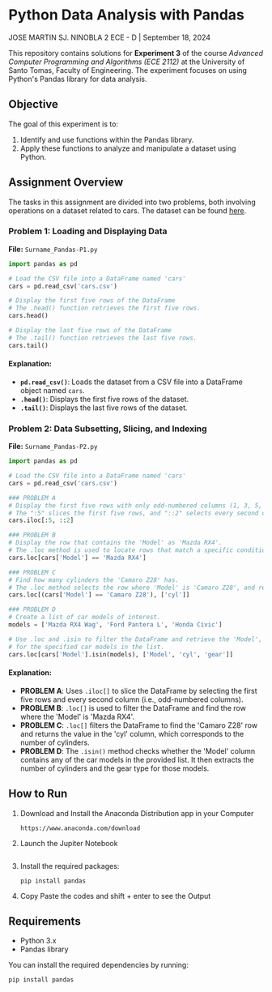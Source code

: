 
# Python Data Analysis with Pandas
JOSE MARTIN SJ. NINOBLA
2 ECE - D | September 18, 2024

This repository contains solutions for **Experiment 3** of the course *Advanced Computer Programming and Algorithms (ECE 2112)* at the University of Santo Tomas, Faculty of Engineering. The experiment focuses on using Python's Pandas library for data analysis.

## Objective

The goal of this experiment is to:

1. Identify and use functions within the Pandas library.
2. Apply these functions to analyze and manipulate a dataset using Python.

## Assignment Overview

The tasks in this assignment are divided into two problems, both involving operations on a dataset related to cars. The dataset can be found [here](http://bit.ly/Cars_file).

### Problem 1: Loading and Displaying Data

**File:** `Surname_Pandas-P1.py`

```python
import pandas as pd

# Load the CSV file into a DataFrame named 'cars'
cars = pd.read_csv('cars.csv')

# Display the first five rows of the DataFrame
# The .head() function retrieves the first five rows.
cars.head()

# Display the last five rows of the DataFrame
# The .tail() function retrieves the last five rows.
cars.tail()
```

#### Explanation:
- **`pd.read_csv()`**: Loads the dataset from a CSV file into a DataFrame object named `cars`.
- **`.head()`**: Displays the first five rows of the dataset.
- **`.tail()`**: Displays the last five rows of the dataset.

### Problem 2: Data Subsetting, Slicing, and Indexing

**File:** `Surname_Pandas-P2.py`

```python
import pandas as pd

# Load the CSV file into a DataFrame named 'cars'
cars = pd.read_csv('cars.csv')

### PROBLEM A
# Display the first five rows with only odd-numbered columns (1, 3, 5, 7...).
# The ":5" slices the first five rows, and "::2" selects every second column (starting from column index 0).
cars.iloc[:5, ::2]

### PROBLEM B
# Display the row that contains the 'Model' as 'Mazda RX4'.
# The .loc method is used to locate rows that match a specific condition.
cars.loc[cars['Model'] == 'Mazda RX4']

### PROBLEM C
# Find how many cylinders the 'Camaro Z28' has.
# The .loc method selects the row where 'Model' is 'Camaro Z28', and retrieves the 'cyl' column.
cars.loc[(cars['Model'] == 'Camaro Z28'), ['cyl']]

### PROBLEM D
# Create a list of car models of interest.
models = ['Mazda RX4 Wag', 'Ford Pantera L', 'Honda Civic']

# Use .loc and .isin to filter the DataFrame and retrieve the 'Model', 'cyl', and 'gear' columns 
# for the specified car models in the list.
cars.loc[cars['Model'].isin(models), ['Model', 'cyl', 'gear']]
```

#### Explanation:
- **PROBLEM A**: Uses `.iloc[]` to slice the DataFrame by selecting the first five rows and every second column (i.e., odd-numbered columns).
- **PROBLEM B**: `.loc[]` is used to filter the DataFrame and find the row where the 'Model' is 'Mazda RX4'.
- **PROBLEM C**: `.loc[]` filters the DataFrame to find the 'Camaro Z28' row and returns the value in the 'cyl' column, which corresponds to the number of cylinders.
- **PROBLEM D**: The `.isin()` method checks whether the 'Model' column contains any of the car models in the provided list. It then extracts the number of cylinders and the gear type for those models.

## How to Run

1. Download and Install the Anaconda Distribution app in your Computer
   ```
   https://www.anaconda.com/download
   ```

2. Launch the Jupiter Notebook
   ```
   ```
3. Install the required packages:
   ```
   pip install pandas
   ```

4. Copy Paste the codes and shift + enter to see the Output

## Requirements

- Python 3.x
- Pandas library

You can install the required dependencies by running:
```
pip install pandas
```

